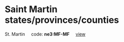 # Saint Martin states/provinces/counties
St. Martin&nbsp;&nbsp;&nbsp;&nbsp;&nbsp;code: **ne3:MF-MF**&nbsp;&nbsp;&nbsp;&nbsp;&nbsp;[view](../../export/geojson/medium/ne3/mf/mf.geojson)&nbsp;&nbsp;&nbsp;&nbsp;&nbsp;

